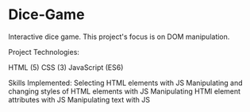 # Dice-Game 

Interactive dice game. This project's focus is on DOM manipulation. 

Project Technologies: 

HTML (5) 
CSS (3) 
JavaScript (ES6) 

Skills Implemented: 
Selecting HTML elements with JS 
Manipulating and changing styles of HTML elements with JS 
Manipulating HTMl element attributes with JS 
Manipulating text with JS 
